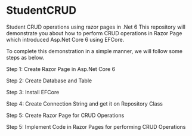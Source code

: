 # StudentCRUD
Student CRUD operations using razor pages in .Net 6
This repository will demonstrate you about how to perform CRUD operations in Razor Page which introduced Asp.Net Core 6 using EFCore.

To complete this demonstration in a simple manner, we will follow some steps as below.

Step 1: Create Razor Page in Asp.Net Core 6

Step 2: Create Database and Table

Step 3: Install EFCore

Step 4: Create Connection String and get it on Repository Class

Step 5: Create Razor Page for CRUD Operations

Step 5: Implement Code in Razor Pages for performing CRUD Operations

